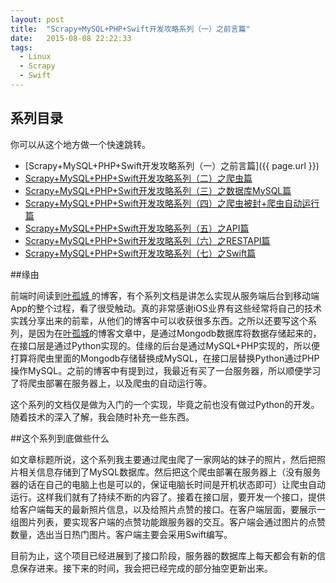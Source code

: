 ```yaml
---
layout: post
title:  "Scrapy+MySQL+PHP+Swift开发攻略系列（一）之前言篇"
date:   2015-08-08 22:22:33
tags:
  - Linux
  - Scrapy
  - Swift
---
```


## 系列目录

你可以从这个地方做一个快速跳转。

- [Scrapy+MySQL+PHP+Swift开发攻略系列（一）之前言篇]({{ page.url }})
- [Scrapy+MySQL+PHP+Swift开发攻略系列（二）之爬虫篇]()
- [Scrapy+MySQL+PHP+Swift开发攻略系列（三）之数据库MySQL篇]()
- [Scrapy+MySQL+PHP+Swift开发攻略系列（四）之爬虫被封+爬虫自动运行篇]()
- [Scrapy+MySQL+PHP+Swift开发攻略系列（五）之API篇]()
- [Scrapy+MySQL+PHP+Swift开发攻略系列（六）之RESTAPI篇]()
- [Scrapy+MySQL+PHP+Swift开发攻略系列（七）之Swift篇]()

##缘由

前端时间读到[叶孤城 ](http://www.jianshu.com/users/b82d2721ba07/latest_articles)的博客，有个系列文档是讲怎么实现从服务端后台到移动端App的整个过程，看了很受触动。真的非常感谢iOS业界有这些经常将自己的技术实践分享出来的前辈，从他们的博客中可以收获很多东西。之所以还要写这个系列，是因为在[叶孤城](http://www.jianshu.com/users/b82d2721ba07/latest_articles)的博客文章中，是通过Mongodb数据库将数据存储起来的，在接口层是通过Python实现的。佳缘的后台是通过MySQL+PHP实现的，所以便打算将爬虫里面的Mongodb存储替换成MySQL，在接口层替换Python通过PHP操作MySQL。之前的博客中有提到过，我最近有买了一台服务器，所以顺便学习了将爬虫部署在服务器上，以及爬虫的自动运行等。

这个系列的文档仅是做为入门的一个实现，毕竟之前也没有做过Python的开发。随着技术的深入了解，我会随时补充一些东西。

##这个系列到底做些什么

如文章标题所说，这个系列我主要通过爬虫爬了一家网站的妹子的照片，然后把照片相关信息存储到了MySQL数据库。然后把这个爬虫部署在服务器上（没有服务器的话在自己的电脑上也是可以的，保证电脑长时间是开机状态即可）让爬虫自动运行。这样我们就有了持续不断的内容了。接着在接口层，要开发一个接口，提供给客户端每天的最新照片信息，以及给照片点赞的接口。在客户端层面，要展示一组图片列表，要实现客户端的点赞功能跟服务器的交互。客户端会通过图片的点赞数量，选出当日热门图片。客户端主要会采用Swift编写。

目前为止，这个项目已经进展到了接口阶段，服务器的数据库上每天都会有新的信息保存进来。接下来的时间，我会把已经完成的部分抽空更新出来。


